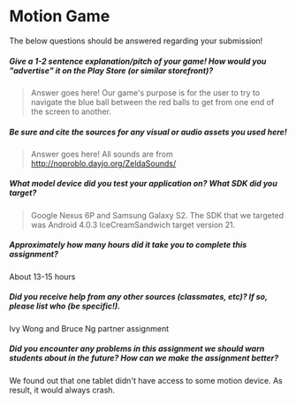 # Motion Game

The below questions should be answered regarding your submission!

##### Give a 1-2 sentence explanation/pitch of your game! How would you "advertise" it on the Play Store (or similar storefront)? #####
> Answer goes here!
Our game's purpose is for the user to try to navigate the blue ball between the red balls to get from one end of the screen to another. 

##### Be sure and cite the sources for any visual or audio assets you used here! #####
> Answer goes here!
All sounds are from http://noproblo.dayjo.org/ZeldaSounds/ 

##### What model device did you test your application on? What SDK did you target? #####
> Google Nexus 6P and Samsung Galaxy S2. The SDK that we targeted was Android 4.0.3 IceCreamSandwich target version 21.

##### Approximately how many hours did it take you to complete this assignment? #####
About 13-15 hours

##### Did you receive help from any other sources (classmates, etc)? If so, please list who (be specific!). #####
Ivy Wong and Bruce Ng partner assignment

##### Did you encounter any problems in this assignment we should warn students about in the future? How can we make the assignment better? #####
We found out that one tablet didn't have access to some motion device. As result, it would always crash.